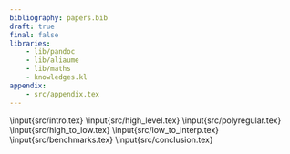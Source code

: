 ```yaml
---
bibliography: papers.bib
draft: true
final: false
libraries:
    - lib/pandoc
    - lib/aliaume
    - lib/maths
    - knowledges.kl
appendix:
    - src/appendix.tex
---
```


\input{src/intro.tex}
\input{src/high_level.tex}
\input{src/polyregular.tex}
\input{src/high_to_low.tex}
\input{src/low_to_interp.tex}
\input{src/benchmarks.tex}
\input{src/conclusion.tex}
